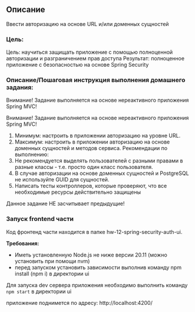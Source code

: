## Описание

Ввести авторизацию на основе URL и/или доменных сущностей

### Цель:

Цель: научиться защищать приложение с помощью полноценной авторизации и разграничением прав доступа
Результат: полноценное приложение с безопасностью на основе Spring Security

### Описание/Пошаговая инструкция выполнения домашнего задания:

Внимание! Задание выполняется на основе нереактивного приложения Spring MVC!

Внимание! Задание выполняется на основе нереактивного приложения Spring MVC!

1. Минимум: настроить в приложении авторизацию на уровне URL.
2. Максимум: настроить в приложении авторизацию на основе доменных сущностей и методов сервиса.
Рекомендации по выполнению:
3. Не рекомендуется выделять пользователей с разными правами в разные классы - т.е. просто один класс пользователя.
4. В случае авторизации на основе доменных сущностей и PostgreSQL не используйте GUID для сущностей.
5. Написать тесты контроллеров, которые проверяют, что все необходимые ресурсы действительно защищены

Данное задание НЕ засчитывает предыдущие!


### Запуск frontend части

Код фронтенд части находится в папке hw-12-spring-security-auth-ui.

**Требования:**
- Иметь установленную Node.js не ниже версии 20.11 (можно установить при помощи nvm)
- перед запуском установить зависимости выполнив команду npm install (npm i) в директории ui

Для запуска dev сервера приложения необходимо выполнить команду
`npm start` в директории ui

приложение поднимется по адресу: http://localhost:4200/


